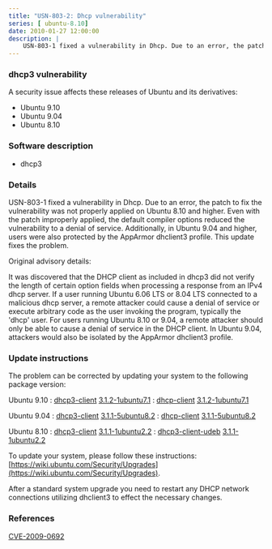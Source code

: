 ```yaml
---
title: "USN-803-2: Dhcp vulnerability"
series: [ ubuntu-8.10]
date: 2010-01-27 12:00:00
description: |
    USN-803-1 fixed a vulnerability in Dhcp. Due to an error, the patch to fix the vulnerability was not properly applied on Ubuntu 8.10 and higher. Even with the patch improperly applied, the default compiler options reduced the vulnerability to a denial of service. Additionally, in Ubuntu 9.04 and higher, users were also protected by the AppArmor dhclient3 profile. This update fixes the problem.
--- 
```

 
 


### dhcp3 vulnerability

A security issue affects these releases of Ubuntu and its derivatives:

* Ubuntu 9.10
* Ubuntu 9.04
* Ubuntu 8.10

### Software description

* dhcp3 

### Details

USN-803-1 fixed a vulnerability in Dhcp. Due to an error, the patch to fix the vulnerability was not properly applied on Ubuntu 8.10 and higher. Even with the patch improperly applied, the default compiler options reduced the vulnerability to a denial of service. Additionally, in Ubuntu 9.04 and higher, users were also protected by the AppArmor dhclient3 profile. This update fixes the problem.

Original advisory details:

 It was discovered that the DHCP client as included in dhcp3 did not verify the length of certain option fields when processing a response from an IPv4 dhcp server. If a user running Ubuntu 6.06 LTS or 8.04 LTS connected to a malicious dhcp server, a remote attacker could cause a denial of service or execute arbitrary code as the user invoking the program, typically the &#39;dhcp&#39; user. For users running Ubuntu 8.10 or 9.04, a remote attacker should only be able to cause a denial of service in the DHCP client. In Ubuntu 9.04, attackers would also be isolated by the AppArmor dhclient3 profile. 

### Update instructions

The problem can be corrected by updating your system to the following package version:

Ubuntu 9.10
 : [dhcp3-client](https://launchpad.net/ubuntu/+source/dhcp3) <span> [3.1.2-1ubuntu7.1](https://launchpad.net/ubuntu/+source/dhcp3/3.1.2-1ubuntu7.1) </span> 
 : [dhcp-client](https://launchpad.net/ubuntu/+source/dhcp3) <span> [3.1.2-1ubuntu7.1](https://launchpad.net/ubuntu/+source/dhcp3/3.1.2-1ubuntu7.1) </span> 

Ubuntu 9.04
 : [dhcp3-client](https://launchpad.net/ubuntu/+source/dhcp3) <span> [3.1.1-5ubuntu8.2](https://launchpad.net/ubuntu/+source/dhcp3/3.1.1-5ubuntu8.2) </span> 
 : [dhcp-client](https://launchpad.net/ubuntu/+source/dhcp3) <span> [3.1.1-5ubuntu8.2](https://launchpad.net/ubuntu/+source/dhcp3/3.1.1-5ubuntu8.2) </span> 

Ubuntu 8.10
 : [dhcp3-client](https://launchpad.net/ubuntu/+source/dhcp3) <span> [3.1.1-1ubuntu2.2](https://launchpad.net/ubuntu/+source/dhcp3/3.1.1-1ubuntu2.2) </span> 
 : [dhcp3-client-udeb](https://launchpad.net/ubuntu/+source/dhcp3) <span> [3.1.1-1ubuntu2.2](https://launchpad.net/ubuntu/+source/dhcp3/3.1.1-1ubuntu2.2) </span> 

To update your system, please follow these instructions: [https://wiki.ubuntu.com/Security/Upgrades](https://wiki.ubuntu.com/Security/Upgrades).

After a standard system upgrade you need to restart any DHCP network connections utilizing dhclient3 to effect the necessary changes. 

### References

 
 [CVE-2009-0692](http://people.ubuntu.com/~ubuntu-security/cve/CVE-2009-0692)
 

